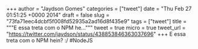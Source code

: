 
+++
author = "Jaydson Gomes"
categories = ["tweet"]
date = "Thu Feb 27 01:51:25 +0000 2014"
draft = false
slug = "73fa71eec4dcbf5f008fd52935a2ad16d8f435e9"
tags = ["tweet"]
title = """E essa treta com o NPM he..."""
tweet = true
micro = true
tweet_url = "https://twitter.com/jaydson/status/438853846363037696"
+++
E essa treta com o NPM hein? :/ #NodeJS
